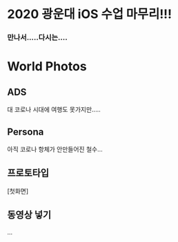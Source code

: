 # 2020 광운대 iOS 수업 마무리!!!
### 만나서.....다시는....
# World Photos
## ADS
 대 코로나 시대에 여행도 못가지만.....

## Persona
 아직 코로나 항체가 안만들어진 철수...

## 프로토타입
[첫화면]

## 동영상 넣기
...
